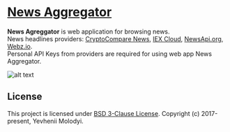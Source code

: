 # [News Aggregator](https://zhnzhn.github.io/news-aggregator/)
**News Agreggator** is web application for browsing news.  
News headlines providers: [CryptoCompare News](https://www.cryptocompare.com), [IEX Cloud](https://iexcloud.io), [NewsApi.org](https://newsapi.org), [Webz.io](https://webz.io).  
Personal API Keys from providers are required for using web app News Aggregator.  

![alt text](screencast/news-aggregator.png?raw=true "News Aggregator")

## License
This project is licensed under [BSD 3-Clause License](http://opensource.org/licenses/BSD-3-Clause). Copyright (c) 2017-present, Yevhenii Molodyi.
